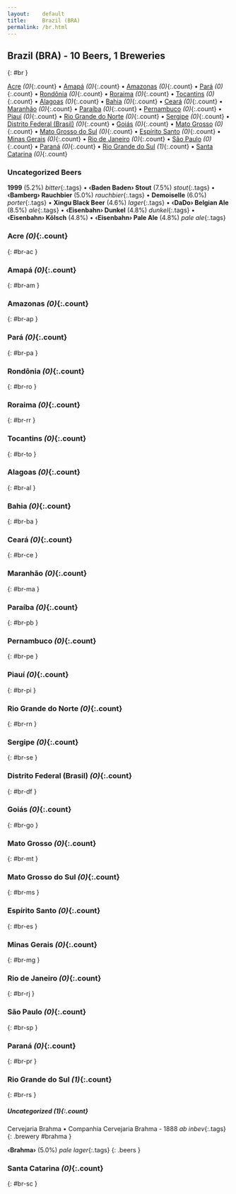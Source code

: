 ```yaml
---
layout:    default
title:     Brazil (BRA)
permalink: /br.html
---
```


## Brazil (BRA) - 10 Beers, 1 Breweries
{: #br }


[Acre](#br-ac) _(0)_{:.count} • [Amapá](#br-am) _(0)_{:.count} • [Amazonas](#br-ap) _(0)_{:.count} • [Pará](#br-pa) _(0)_{:.count} • [Rondônia](#br-ro) _(0)_{:.count} • [Roraima](#br-rr) _(0)_{:.count} • [Tocantins](#br-to) _(0)_{:.count} • [Alagoas](#br-al) _(0)_{:.count} • [Bahia](#br-ba) _(0)_{:.count} • [Ceará](#br-ce) _(0)_{:.count} • [Maranhão](#br-ma) _(0)_{:.count} • [Paraíba](#br-pb) _(0)_{:.count} • [Pernambuco](#br-pe) _(0)_{:.count} • [Piauí](#br-pi) _(0)_{:.count} • [Rio Grande do Norte](#br-rn) _(0)_{:.count} • [Sergipe](#br-se) _(0)_{:.count} • [Distrito Federal (Brasil)](#br-df) _(0)_{:.count} • [Goiás](#br-go) _(0)_{:.count} • [Mato Grosso](#br-mt) _(0)_{:.count} • [Mato Grosso do Sul](#br-ms) _(0)_{:.count} • [Espírito Santo](#br-es) _(0)_{:.count} • [Minas Gerais](#br-mg) _(0)_{:.count} • [Rio de Janeiro](#br-rj) _(0)_{:.count} • [São Paulo](#br-sp) _(0)_{:.count} • [Paraná](#br-pr) _(0)_{:.count} • [Rio Grande do Sul](#br-rs) _(1)_{:.count} • [Santa Catarina](#br-sc) _(0)_{:.count}

### Uncategorized Beers

**1999** (5.2%) _bitter_{:.tags}  • 
**‹Baden Baden› Stout** (7.5%) _stout_{:.tags}  • 
**‹Bamberg› Rauchbier** (5.0%) _rauchbier_{:.tags}  • 
**Demoiselle** (6.0%) _porter_{:.tags}  • 
**Xingu Black Beer** (4.6%) _lager_{:.tags}  • 
**‹DaDo› Belgian Ale** (8.5%) _ale_{:.tags}  • 
**‹Eisenbahn› Dunkel** (4.8%) _dunkel_{:.tags}  • 
**‹Eisenbahn› Kölsch** (4.8%)   • 
**‹Eisenbahn› Pale Ale** (4.8%) _pale ale_{:.tags} 




### Acre _(0)_{:.count}
{: #br-ac }







### Amapá _(0)_{:.count}
{: #br-am }







### Amazonas _(0)_{:.count}
{: #br-ap }







### Pará _(0)_{:.count}
{: #br-pa }







### Rondônia _(0)_{:.count}
{: #br-ro }







### Roraima _(0)_{:.count}
{: #br-rr }







### Tocantins _(0)_{:.count}
{: #br-to }







### Alagoas _(0)_{:.count}
{: #br-al }







### Bahia _(0)_{:.count}
{: #br-ba }







### Ceará _(0)_{:.count}
{: #br-ce }







### Maranhão _(0)_{:.count}
{: #br-ma }







### Paraíba _(0)_{:.count}
{: #br-pb }







### Pernambuco _(0)_{:.count}
{: #br-pe }







### Piauí _(0)_{:.count}
{: #br-pi }







### Rio Grande do Norte _(0)_{:.count}
{: #br-rn }







### Sergipe _(0)_{:.count}
{: #br-se }







### Distrito Federal (Brasil) _(0)_{:.count}
{: #br-df }







### Goiás _(0)_{:.count}
{: #br-go }







### Mato Grosso _(0)_{:.count}
{: #br-mt }







### Mato Grosso do Sul _(0)_{:.count}
{: #br-ms }







### Espírito Santo _(0)_{:.count}
{: #br-es }







### Minas Gerais _(0)_{:.count}
{: #br-mg }







### Rio de Janeiro _(0)_{:.count}
{: #br-rj }







### São Paulo _(0)_{:.count}
{: #br-sp }







### Paraná _(0)_{:.count}
{: #br-pr }







### Rio Grande do Sul _(1)_{:.count}
{: #br-rs }





##### Uncategorized _(1)_{:.count}


 Cervejaria Brahma • Companhia Cervejaria Brahma  - 1888  _ab inbev_{:.tags} <br>
{: .brewery #brahma }

**‹Brahma›** (5.0%) _pale lager_{:.tags} 
{: .beers }



### Santa Catarina _(0)_{:.count}
{: #br-sc }






 
